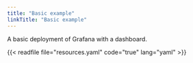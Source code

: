 ```yaml
---
title: "Basic example"
linkTitle: "Basic example"
---
```


A basic deployment of Grafana with a dashboard.

{{< readfile file="resources.yaml" code="true" lang="yaml" >}}
